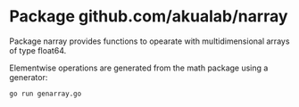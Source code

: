 # Package github.com/akualab/narray

Package narray provides functions to opearate with multidimensional arrays of type float64.

Elementwise operations are generated from the math package using a generator:

```
go run genarray.go
```
